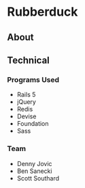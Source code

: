 # Rubberduck
## About

## Technical
### Programs Used
- Rails 5
- jQuery
- Redis
- Devise
- Foundation
- Sass

### Team
- Denny Jovic
- Ben Sanecki
- Scott Southard